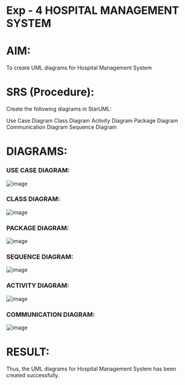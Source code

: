 # Exp - 4 HOSPITAL MANAGEMENT SYSTEM

# AIM:
To create UML diagrams for Hospital Management System
# SRS (Procedure):
Create the following diagrams in StarUML:

Use Case Diagram Class Diagram Activity Diagram Package Diagram Communication Diagram Sequence Diagram
# DIAGRAMS:

### USE CASE DIAGRAM:
![image](https://github.com/user-attachments/assets/e5e97bf1-604c-4800-8fcd-75751ee936a2)

### CLASS DIAGRAM:
![image](https://github.com/user-attachments/assets/800e9519-01fd-4713-9072-44171d7c6134)

### PACKAGE DIAGRAM:
![image](https://github.com/user-attachments/assets/67e8f7ac-0068-484b-9330-378d6de41bc4)

### SEQUENCE DIAGRAM:
![image](https://github.com/user-attachments/assets/6ca88993-a3fa-43d5-affd-bf68d79b3247)

### ACTIVITY DIAGRAM:
![image](https://github.com/user-attachments/assets/c9a4a881-bb27-40c3-9726-789fec520b1f)

### COMMUNICATION DIAGRAM:

![image](https://github.com/user-attachments/assets/4d787073-ffa8-4cdd-b723-aecabc653a86)

# RESULT:
Thus, the UML diagrams for Hospital Management System has been created successfully.
